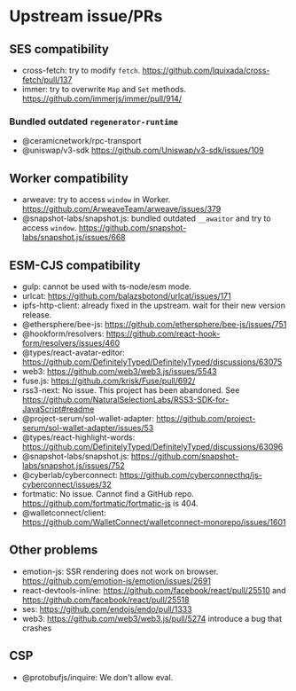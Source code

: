 # Upstream issue/PRs

## SES compatibility

- cross-fetch: try to modify `fetch`. <https://github.com/lquixada/cross-fetch/pull/137>
- immer: try to overwrite `Map` and `Set` methods. <https://github.com/immerjs/immer/pull/914/>

### Bundled outdated `regenerator-runtime`

- @ceramicnetwork/rpc-transport
- @uniswap/v3-sdk <https://github.com/Uniswap/v3-sdk/issues/109>

## Worker compatibility

- arweave: try to access `window` in Worker. <https://github.com/ArweaveTeam/arweave/issues/379>
- @snapshot-labs/snapshot.js: bundled outdated `__awaitor` and try to access `window`. <https://github.com/snapshot-labs/snapshot.js/issues/668>

## ESM-CJS compatibility

- gulp: cannot be used with ts-node/esm mode.
- urlcat: <https://github.com/balazsbotond/urlcat/issues/171>
- ipfs-http-client: already fixed in the upstream. wait for their new version release.
- @ethersphere/bee-js: <https://github.com/ethersphere/bee-js/issues/751>
- @hookform/resolvers: <https://github.com/react-hook-form/resolvers/issues/460>
- @types/react-avatar-editor: <https://github.com/DefinitelyTyped/DefinitelyTyped/discussions/63075>
- web3: <https://github.com/web3/web3.js/issues/5543>
- fuse.js: <https://github.com/krisk/Fuse/pull/692/>
- rss3-next: No issue. This project has been abandoned. See <https://github.com/NaturalSelectionLabs/RSS3-SDK-for-JavaScript#readme>
- @project-serum/sol-wallet-adapter: <https://github.com/project-serum/sol-wallet-adapter/issues/53>
- @types/react-highlight-words: <https://github.com/DefinitelyTyped/DefinitelyTyped/discussions/63096>
- @snapshot-labs/snapshot.js: <https://github.com/snapshot-labs/snapshot.js/issues/752>
- @cyberlab/cyberconnect: <https://github.com/cyberconnecthq/js-cyberconnect/issues/32>
- fortmatic: No issue. Cannot find a GitHub repo. <https://github.com/fortmatic/fortmatic-js> is 404.
- @walletconnect/client: <https://github.com/WalletConnect/walletconnect-monorepo/issues/1601>

## Other problems

- emotion-js: SSR rendering does not work on browser. <https://github.com/emotion-js/emotion/issues/2691>
- react-devtools-inline: <https://github.com/facebook/react/pull/25510> and <https://github.com/facebook/react/pull/25518>
- ses: <https://github.com/endojs/endo/pull/1333>
- web3: <https://github.com/web3/web3.js/pull/5274> introduce a bug that crashes

## CSP

- @protobufjs/inquire: We don't allow eval.
